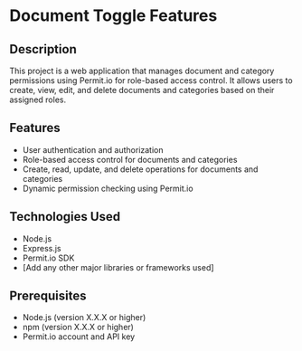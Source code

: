 # Document Toggle Features

## Description
This project is a web application that manages document and category permissions using Permit.io for role-based access control. It allows users to create, view, edit, and delete documents and categories based on their assigned roles.

## Features
- User authentication and authorization
- Role-based access control for documents and categories
- Create, read, update, and delete operations for documents and categories
- Dynamic permission checking using Permit.io

## Technologies Used
- Node.js
- Express.js
- Permit.io SDK
- [Add any other major libraries or frameworks used]

## Prerequisites
- Node.js (version X.X.X or higher)
- npm (version X.X.X or higher)
- Permit.io account and API key
